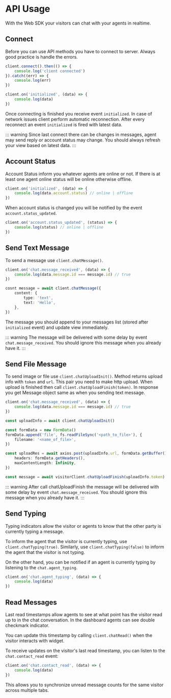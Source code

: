 # API Usage

With the Web SDK your visitors can chat with your agents in realtime.


## Connect 

Before you can use API methods you have to connect to server. 
Always good practice is handle the errors.  

```ts
client.connect().then(() => {
    console.log('client connected')
}).catch((err) => {
    console.log(err) 
})

client.on('initialized', (data) => {
    console.log(data) 
})
```

Once connecting is finished you receive event `initialized`. 
In case of network issues client perform automatic reconnection. 
After every reconnect an event `initialized` is fired with latest data.

::: warning
Since last connect there can be changes in messages, agent may send reply or account status may change. 
You should always refresh your view based on latest data.
:::


## Account Status

Account Status inform you whatever agents are online or not. 
If there is at least one agent online status will be online otherwise offline.

```ts
client.on('initialized', (data) => {
    console.log(data.account.status) // online | offline 
})
``` 

When account status is changed you will be notified by the event `account.status_updated`.

```ts
client.on('account.status_updated', (status) => {
    console.log(status) // online | offline 
})
```


## Send Text Message

To send a message use `client.chatMessage()`.

```ts
client.on('chat.message_received', (data) => {
    console.log(data.message.id === message.id) // true
})

cosnt message = await client.chatMessage({
    content: {
        type: 'text',
        text: 'Hello',
    },
})
```

The message you should append to your messages list (stored after `initialized` event) and update view immediately. 

::: warning
The message will be delivered with some delay by event `chat.message_received`. 
You should ignore this message when you already have it. 
:::


## Send File Message

To send image or file use `client.chatUploadInit()`. Method returns upload info with `token` and `url`. 
This pair you need to make http upload. When upload is finished then call `client.chatUploadFinish(token)`.
In response you get Message object same as when you sending text message.

```ts
client.on('chat.message_received', (data) => {
    console.log(data.message.id === message.id) // true
})

const uploadInfo = await client.chatUploadInit()

const formData = new FormData()
formData.append('file', fs.readFileSync('<path_to_file>'), {
    filename: '<name_of_file>',
})

const uploadRes = await axios.post(uploadInfo.url, formData.getBuffer(), {
    headers: formData.getHeaders(),
    maxContentLength: Infinity,
})

const message = await visitorClient.chatUploadFinish(uploadInfo.token)
```

::: warning
After call chatUploadFinish the message will be delivered with some delay by event `chat.message_received`. 
You should ignore this message when you already have it. 
:::


## Send Typing

Typing indicators allow the visitor or agents to know that the other party is currently typing a message.

To inform the agent that the visitor is currently typing, use `client.chatTyping(true)`.
Similarly, use `client.chatTyping(false)` to inform the agent that the visitor is not typing.

On the other hand, you can be notified if an agent is currently typing by listening to the `chat.agent_typing`.

```ts
client.on('chat.agent_typing', (data) => {
    console.log(data)
})
```


## Read Messages

Last read timestamps allow agents to see at what point has the visitor read up to in the chat conversation. 
In the dashboard agents can see double checkmark indicator.

You can update this timestamp by calling `client.chatRead()` when the visitor interacts with widget.

To receive updates on the visitor's last read timestamp, you can listen to the `chat.contact_read` event:

```ts
client.on('chat.contact_read', (data) => {
    console.log(data)
})
```

This allows you to synchronize unread message counts for the same visitor across multiple tabs.
